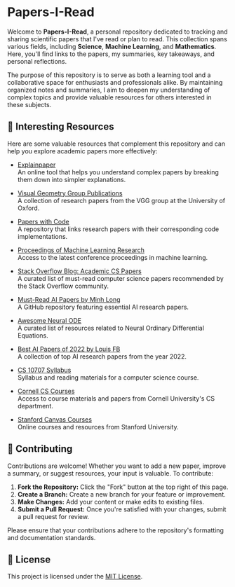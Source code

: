 # Papers-I-Read

Welcome to **Papers-I-Read**, a personal repository dedicated to tracking and sharing scientific papers that I've read or plan to read. This collection spans various fields, including **Science**, **Machine Learning**, and **Mathematics**. Here, you'll find links to the papers, my summaries, key takeaways, and personal reflections. 

The purpose of this repository is to serve as both a learning tool and a collaborative space for enthusiasts and professionals alike. By maintaining organized notes and summaries, I aim to deepen my understanding of complex topics and provide valuable resources for others interested in these subjects.

## 🔗 Interesting Resources

Here are some valuable resources that complement this repository and can help you explore academic papers more effectively:

- [Explainpaper](https://www.explainpaper.com/)  
  An online tool that helps you understand complex papers by breaking them down into simpler explanations.

- [Visual Geometry Group Publications](https://www.robots.ox.ac.uk/~vgg/publications/)  
  A collection of research papers from the VGG group at the University of Oxford.

- [Papers with Code](https://paperswithcode.com/greatest)  
  A repository that links research papers with their corresponding code implementations.

- [Proceedings of Machine Learning Research](http://proceedings.mlr.press)  
  Access to the latest conference proceedings in machine learning.

- [Stack Overflow Blog: Academic CS Papers](https://stackoverflow.blog/2022/12/30/you-should-be-reading-academic-computer-science-papers/)  
  A curated list of must-read computer science papers recommended by the Stack Overflow community.

- [Must-Read AI Papers by Minh Long](https://github.com/minhlong94/must-read-ai-papers)  
  A GitHub repository featuring essential AI research papers.

- [Awesome Neural ODE](https://github.com/Zymrael/awesome-neural-ode?tab=readme-ov-file)  
  A curated list of resources related to Neural Ordinary Differential Equations.

- [Best AI Papers of 2022 by Louis FB](https://github.com/louisfb01/best_AI_papers_2022)  
  A collection of top AI research papers from the year 2022.

- [CS 10707 Syllabus](https://andrejristeski.github.io/10707-S20/syllabus.html)  
  Syllabus and reading materials for a computer science course.

- [Cornell CS Courses](https://www.cs.cornell.edu/courses/cs6784/2014sp/)  
  Access to course materials and papers from Cornell University's CS department.

- [Stanford Canvas Courses](https://canvas.stanford.edu/courses/66218/)  
  Online courses and resources from Stanford University.

## 🤝 Contributing

Contributions are welcome! Whether you want to add a new paper, improve a summary, or suggest resources, your input is valuable. To contribute:

1. **Fork the Repository:** Click the "Fork" button at the top right of this page.
2. **Create a Branch:** Create a new branch for your feature or improvement.
3. **Make Changes:** Add your content or make edits to existing files.
4. **Submit a Pull Request:** Once you're satisfied with your changes, submit a pull request for review.

Please ensure that your contributions adhere to the repository's formatting and documentation standards.

## 📄 License

This project is licensed under the [MIT License](LICENSE).

